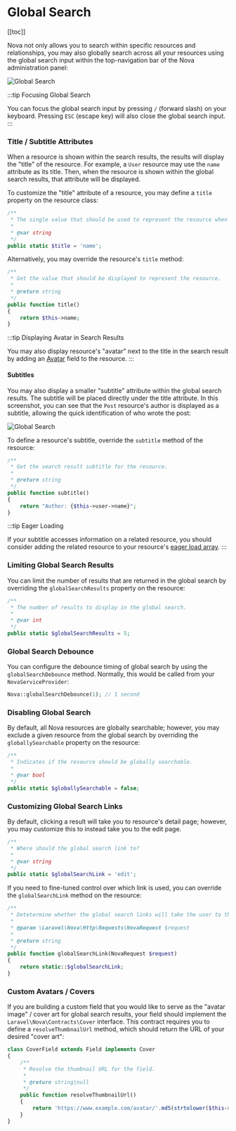 # Global Search

[[toc]]

Nova not only allows you to search within specific resources and relationships, you may also globally search across all your resources using the global search input within the top-navigation bar of the Nova administration panel:

![Global Search](./img/global-search.png)

:::tip Focusing Global Search

You can focus the global search input by pressing `/` (forward slash) on your keyboard. Pressing `ESC` (escape key) will also close the global search input.
:::

### Title / Subtitle Attributes

When a resource is shown within the search results, the results will display the "title" of the resource. For example, a `User` resource may use the `name` attribute as its title. Then, when the resource is shown within the global search results, that attribute will be displayed.

To customize the "title" attribute of a resource, you may define a `title` property on the resource class:

```php
/**
 * The single value that should be used to represent the resource when being displayed.
 *
 * @var string
 */
public static $title = 'name';
```

Alternatively, you may override the resource's `title` method:

```php
/**
 * Get the value that should be displayed to represent the resource.
 *
 * @return string
 */
public function title()
{
    return $this->name;
}
```

:::tip Displaying Avatar in Search Results

You may also display resource's "avatar" next to the title in the search result by adding an [Avatar](./../resources/fields.md#avatar-field) field to the resource.
:::

#### Subtitles

You may also display a smaller "subtitle" attribute within the global search results. The subtitle will be placed directly under the title attribute. In this screenshot, you can see that the `Post` resource's author is displayed as a subtitle, allowing the quick identification of who wrote the post:

![Global Search](./img/global-search.png)

To define a resource's subtitle, override the `subtitle` method of the resource:

```php
/**
 * Get the search result subtitle for the resource.
 *
 * @return string
 */
public function subtitle()
{
    return "Author: {$this->user->name}";
}
```

:::tip Eager Loading

If your subtitle accesses information on a related resource, you should consider adding the related resource to your resource's [eager load array](./../resources/README.md#eager-loading).
:::

### Limiting Global Search Results

You can limit the number of results that are returned in the global search by overriding the `globalSearchResults` property on the resource:

```php
/**
 * The number of results to display in the global search.
 *
 * @var int
 */
public static $globalSearchResults = 5;
```

### Global Search Debounce

You can configure the debounce timing of global search by using the `globalSearchDebounce` method. Normally, this would be called from your `NovaServiceProvider`:

```php
Nova::globalSearchDebounce(1); // 1 second
```

### Disabling Global Search

By default, all Nova resources are globally searchable; however, you may exclude a given resource from the global search by overriding the `globallySearchable` property on the resource:

```php
/**
 * Indicates if the resource should be globally searchable.
 *
 * @var bool
 */
public static $globallySearchable = false;
```

### Customizing Global Search Links

By default, clicking a result will take you to resource's detail page; however, you may customize this to instead take you to the edit page.

```php
/**
 * Where should the global search link to?
 *
 * @var string
 */
public static $globalSearchLink = 'edit';
```

If you need to fine-tuned control over which link is used, you can override the `globalSearchLink` method on the resource:

```php
/**
 * Detetermine whether the global search links will take the user to the detail page.
 *
 * @param \Laravel\Nova\Http\Requests\NovaRequest $request
 *
 * @return string
 */
public function globalSearchLink(NovaRequest $request)
{
    return static::$globalSearchLink;
}
```

### Custom Avatars / Covers

If you are building a custom field that you would like to serve as the "avatar image" / cover art for global search results, your field should implement the `Laravel\Nova\Contracts\Cover` interface. This contract requires you to define a `resolveThumbnailUrl` method, which should return the URL of your desired "cover art":

```php
class CoverField extends Field implements Cover
{
    /**
     * Resolve the thumbnail URL for the field.
     *
     * @return string|null
     */
    public function resolveThumbnailUrl()
    {
        return 'https://www.example.com/avatar/'.md5(strtolower($this->value)).'?s=300';
    }
}
```

